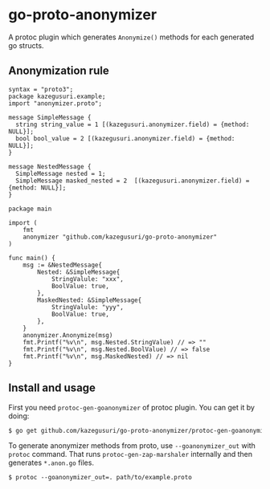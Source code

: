 # go-proto-anonymizer

A protoc plugin which generates `Anonymize()` methods for each generated go structs.

## Anonymization rule

```
syntax = "proto3";
package kazegusuri.example;
import "anonymizer.proto";

message SimpleMessage {
  string string_value = 1 [(kazegusuri.anonymizer.field) = {method: NULL}];
  bool bool_value = 2 [(kazegusuri.anonymizer.field) = {method: NULL}];
}

message NestedMessage {
  SimpleMessage nested = 1;
  SimpleMessage masked_nested = 2  [(kazegusuri.anonymizer.field) = {method: NULL}];
}
```

```golang
package main

import (
	fmt
	anonymizer "github.com/kazegusuri/go-proto-anonymizer"
)

func main() {
	msg := &NestedMessage{
		Nested: &SimpleMessage{
			StringValule: "xxx",
			BoolValue: true,
		},
		MaskedNested: &SimpleMessage{
			StringValule: "yyy",
			BoolValue: true,
		},
	}
	anonymizer.Anonymize(msg)
	fmt.Printf("%v\n", msg.Nested.StringValue) // => ""
	fmt.Printf("%v\n", msg.Nested.BoolValue) // => false
	fmt.Printf("%v\n", msg.MaskedNested) // => nil
}
```

## Install and usage

First you need `protoc-gen-goanonymizer` of protoc plugin. You can get it by doing:

```bash
$ go get github.com/kazegusuri/go-proto-anonymizer/protoc-gen-goanonymizer
```

To generate anonymizer methods from proto, use `--goanonymizer_out` with `protoc` command. That runs `protoc-gen-zap-marshaler` internally and then generates `*.anon.go` files.

```
$ protoc --goanonymizer_out=. path/to/example.proto
```
